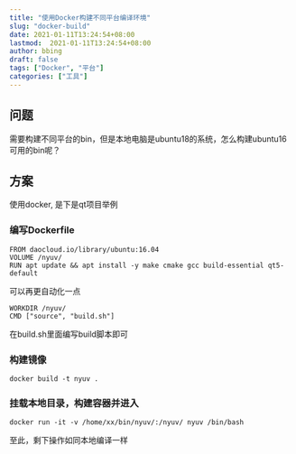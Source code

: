 ```yaml
---
title: "使用Docker构建不同平台编译环境"
slug: "docker-build"
date: 2021-01-11T13:24:54+08:00
lastmod:  2021-01-11T13:24:54+08:00
author: bbing
draft: false
tags: ["Docker", "平台"]
categories: ["工具"]
---
```


## 问题
需要构建不同平台的bin，但是本地电脑是ubuntu18的系统，怎么构建ubuntu16可用的bin呢？

## 方案
使用docker, 是下是qt项目举例

### 编写Dockerfile

``` shell
FROM daocloud.io/library/ubuntu:16.04
VOLUME /nyuv/
RUN apt update && apt install -y make cmake gcc build-essential qt5-default
```

可以再更自动化一点

```shell
WORKDIR /nyuv/
CMD ["source", "build.sh"]
```

在build.sh里面编写build脚本即可

### 构建镜像
```shell
docker build -t nyuv .
```

### 挂载本地目录，构建容器并进入
```shell
docker run -it -v /home/xx/bin/nyuv/:/nyuv/ nyuv /bin/bash
```

至此，剩下操作如同本地编译一样